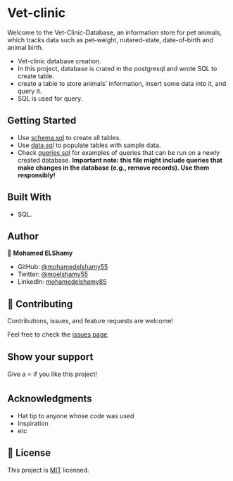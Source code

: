 # Vet-clinic

Welcome to the Vet-Clinic-Database, an information store for pet animals, which tracks data such as pet-weight, nutered-state, date-of-birth and animal birth.

- Vet-clinic database creation.
- In this project, database is crated in the postgresql and wrote SQL to create table.
- create a table to store animals' information, insert some data into it, and query it.
- SQL is used for query.


## Getting Started

- Use [schema.sql](./schema.sql) to create all tables.
- Use [data.sql](./data.sql) to populate tables with sample data.
- Check [queries.sql](./queries.sql) for examples of queries that can be run on a newly created database. **Important note: this file might include queries that make changes in the database (e.g., remove records). Use them responsibly!**

## Built With
- SQL.

## Author

👤 **Mohamed ELShamy**

- GitHub: [@mohamedelshamy55](https://github.com/mohamedelshamy55)
- Twitter: [@moelshamy55](https://mobile.twitter.com/moelshamy55)
- LinkedIn: [mohamedelshamy85](https://www.linkedin.com/in/mohamedelshamy85/)


## 🤝 Contributing

Contributions, issues, and feature requests are welcome!

Feel free to check the [issues page](https://github.com/mohamedelshamy55/Vet-clinic-database/issues).

## Show your support

Give a ⭐️ if you like this project!

## Acknowledgments

- Hat tip to anyone whose code was used
- Inspiration
- etc

## 📝 License

This project is [MIT](./MIT.md) licensed.
